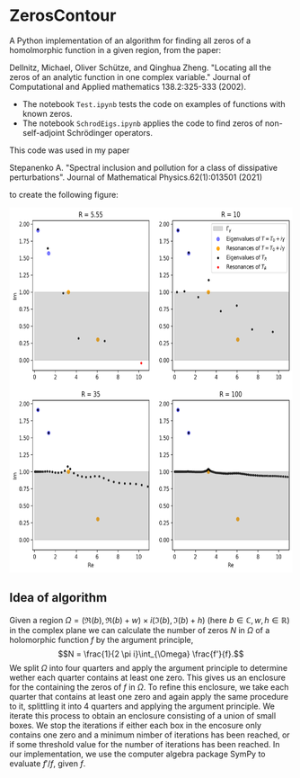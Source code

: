 # ZerosContour

A Python implementation of an algorithm for finding all zeros of a homolmorphic function in a given region, from the paper:

Dellnitz, Michael, Oliver Schütze, and Qinghua Zheng. "Locating all the zeros of an analytic function in one complex variable." Journal of Computational and Applied mathematics 138.2:325-333 (2002).

- The notebook `Test.ipynb` tests the code on examples of functions with known zeros.
- The notebook `SchrodEigs.ipynb` applies the code to find zeros of non-self-adjoint Schr&ouml;dinger operators.

This code was used in my paper 

Stepanenko A. "Spectral inclusion and pollution for a class of dissipative perturbations". Journal of Mathematical Physics.62(1):013501 (2021)

to create the following figure:

<img src="https://github.com/alexeistepa/ZerosContour/blob/main/fig2_dpi300.png?raw=true" width="650" height="650">

Idea of algorithm
-----------------
Given a region $\Omega = (\Re(b),\Re(b)+w)\times i (\Im(b),\Im(b)+h)$ (here $b \in \mathbb C, w,h \in \mathbb R$) in the complex plane we can calculate the number of zeros $N$ in $\Omega$ of a holomorphic function $f$ by the argument principle,
$$N =  \frac{1}{2 \pi i}\int_{\Omega} \frac{f'}{f}.$$
We split $\Omega$ into four quarters and apply the argument principle to determine wether each quarter contains at least one zero. This gives us an enclosure for the containing the zeros of $f$ in $\Omega$. 
To refine this enclosure, we take each quarter that contains at least one zero and again apply the same procedure to it, splittling it into 4 quarters and applying the argument principle. We iterate this process to obtain an enclosure consisting of a union of small boxes. We stop the iterations if either each box in the encosure only contains one zero and a minimum nimber of iterations has been reached, or if some threshold value for the number of iterations has been reached. In our implementation, we use the computer algebra package SymPy to evaluate $f'/f$, given $f$.
